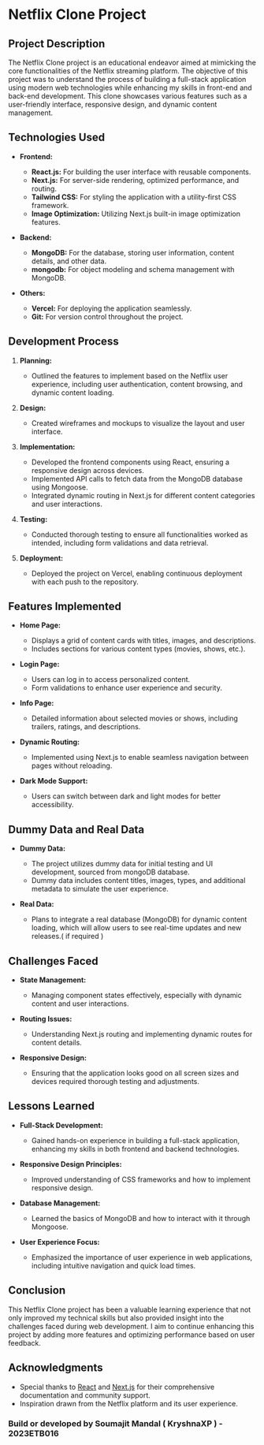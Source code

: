
# Netflix Clone Project

## Project Description

The Netflix Clone project is an educational endeavor aimed at mimicking the core functionalities of the Netflix streaming platform. The objective of this project was to understand the process of building a full-stack application using modern web technologies while enhancing my skills in front-end and back-end development. This clone showcases various features such as a user-friendly interface, responsive design, and dynamic content management.

## Technologies Used

- **Frontend:**
  - **React.js:** For building the user interface with reusable components.
  - **Next.js:** For server-side rendering, optimized performance, and routing.
  - **Tailwind CSS:** For styling the application with a utility-first CSS framework.
  - **Image Optimization:** Utilizing Next.js built-in image optimization features.

- **Backend:**
  - **MongoDB:** For the database, storing user information, content details, and other data.
  - **mongodb:** For object modeling and schema management with MongoDB.

- **Others:**
  - **Vercel:** For deploying the application seamlessly.
  - **Git:** For version control throughout the project.

## Development Process

1. **Planning:** 
   - Outlined the features to implement based on the Netflix user experience, including user authentication, content browsing, and dynamic content loading.

2. **Design:** 
   - Created wireframes and mockups to visualize the layout and user interface.

3. **Implementation:**
   - Developed the frontend components using React, ensuring a responsive design across devices.
   - Implemented API calls to fetch data from the MongoDB database using Mongoose.
   - Integrated dynamic routing in Next.js for different content categories and user interactions.

4. **Testing:** 
   - Conducted thorough testing to ensure all functionalities worked as intended, including form validations and data retrieval.

5. **Deployment:** 
   - Deployed the project on Vercel, enabling continuous deployment with each push to the repository.

## Features Implemented

- **Home Page:**
  - Displays a grid of content cards with titles, images, and descriptions.
  - Includes sections for various content types (movies, shows, etc.).

- **Login Page:**
  - Users can log in to access personalized content.
  - Form validations to enhance user experience and security.

- **Info Page:**
  - Detailed information about selected movies or shows, including trailers, ratings, and descriptions.

- **Dynamic Routing:**
  - Implemented using Next.js to enable seamless navigation between pages without reloading.

- **Dark Mode Support:**
  - Users can switch between dark and light modes for better accessibility.

## Dummy Data and Real Data

- **Dummy Data:**
  - The project utilizes dummy data for initial testing and UI development, sourced from mongoDB database.
  - Dummy data includes content titles, images, types, and additional metadata to simulate the user experience.

- **Real Data:**
  - Plans to integrate a real database (MongoDB) for dynamic content loading, which will allow users to see real-time updates and new releases.( if required )

## Challenges Faced

- **State Management:** 
  - Managing component states effectively, especially with dynamic content and user interactions.

- **Routing Issues:** 
  - Understanding Next.js routing and implementing dynamic routes for content details.

- **Responsive Design:** 
  - Ensuring that the application looks good on all screen sizes and devices required thorough testing and adjustments.

## Lessons Learned

- **Full-Stack Development:** 
  - Gained hands-on experience in building a full-stack application, enhancing my skills in both frontend and backend technologies.

- **Responsive Design Principles:** 
  - Improved understanding of CSS frameworks and how to implement responsive design.

- **Database Management:** 
  - Learned the basics of MongoDB and how to interact with it through Mongoose.

- **User Experience Focus:** 
  - Emphasized the importance of user experience in web applications, including intuitive navigation and quick load times.

## Conclusion

This Netflix Clone project has been a valuable learning experience that not only improved my technical skills but also provided insight into the challenges faced during web development. I aim to continue enhancing this project by adding more features and optimizing performance based on user feedback.

## Acknowledgments

- Special thanks to [React](https://reactjs.org/) and [Next.js](https://nextjs.org/) for their comprehensive documentation and community support.
- Inspiration drawn from the Netflix platform and its user experience.

### Build or developed by Soumajit Mandal ( KryshnaXP ) - 2023ETB016
